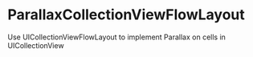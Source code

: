 ParallaxCollectionViewFlowLayout
================================

Use UICollectionViewFlowLayout to implement Parallax on cells in UICollectionView
